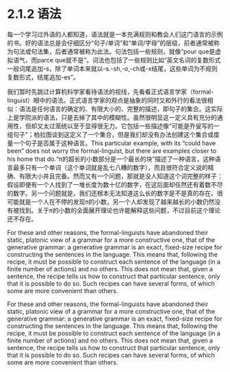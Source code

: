 # 2.1.2 语法

每一个学习过外语的人都知道，语法就是一本充满规则和教会人们这门语言的示例的书。好的语法总是会仔细区分“句子/单词”和“单词/字母”的层级，前者通常被称为句法或句法集，后者通常被称为此法。句法包括一些规则，就像“pour que是虚拟语气，而parce que就不是”。词法也包括了一些规则比如“英文名词的复数形式一般词尾追加-s，除了单词本来就以-s.-sh,-o,-ch或-x结尾，这些单词为不规则复数形式，结尾追加-es”。

我们暂时先跳过计算机科学家看待语法的视线，先看看正式语言学家（formal-linguist）眼中的语法。正式语言学家的观点是抽象的同时又和外行的看法很相似：语法是任何语言的确定的、有限大小的、完整的描述，即句子的集合。这实际上是学院派的语法，只是去掉了其中的模糊性。虽然很明显这一定义具有充分的通用性，但却又太过笼统以至于显得很无力。它包括一些描述像“可能是乔叟写的一组句子”；柏拉图谈到这定义了一个集合，但是我们却没有办法创建这个集合或度量一个句子是否属于这种语言。This particular example, with its “could have been” does not worry the formal-linguist, but there are examples closer to his home that do.“π的超长的小数部分是一个最长的块”描述了一种语言，这种语言最多只有一个单词（这个单词就是乱七八糟的数字），而且很符合定义说的精确、有限大小并且完备。然而又有一个问题，那就是没人知道这个词完整的样子：假设即便有一个人找到了一堆长度为数十亿的数字，在这后面却任然还有着数不尽的数字。另一个问题就是，我们还根本无法知道这么长的数字是不是真的存在。很可能就是一个人在不停的发现π的小数，另一个人却发现了越来越长的小数仍然没有被找到。关于π的小数的全面展开理论也许能解释这些问题，不过目前这个理论还不存在。

For these and other reasons, the formal-linguists have abandoned their static, platonic view of a grammar for a more constructive one, that of the generative grammar: a generative grammar is an exact, fixed-size recipe for constructing the sentences in the language. This means that, following the recipe, it must be possible to construct each sentence of the language (in a finite number of actions) and no others. This does not mean that, given a sentence, the recipe tells us how to construct that particular sentence, only that it is possible to do so. Such recipes can have several forms, of which some are more convenient than others.

For these and other reasons, the formal-linguists have abandoned their static, platonic view of a grammar for a more constructive one, that of the generative grammar: a generative grammar is an exact, fixed-size recipe for constructing the sentences in the language. This means that, following the recipe, it must be possible to construct each sentence of the language (in a finite number of actions) and no others. This does not mean that, given a sentence, the recipe tells us how to construct that particular sentence, only that it is possible to do so. Such recipes can have several forms, of which some are more convenient than others.